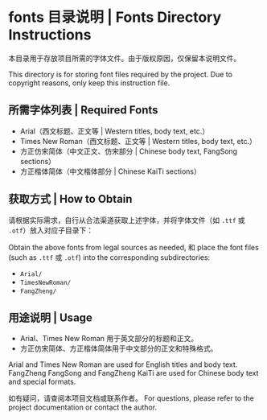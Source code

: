 # fonts 目录说明 | Fonts Directory Instructions

本目录用于存放项目所需的字体文件。由于版权原因，仅保留本说明文件。

This directory is for storing font files required by the project. Due to copyright reasons, only keep this instruction file.

## 所需字体列表 | Required Fonts

- Arial（西文标题、正文等 | Western titles, body text, etc.）
- Times New Roman（西文标题、正文等 | Western titles, body text, etc.）
- 方正仿宋简体（中文正文、仿宋部分 | Chinese body text, FangSong sections）
- 方正楷体简体（中文楷体部分 | Chinese KaiTi sections）

## 获取方式 | How to Obtain

请根据实际需求，自行从合法渠道获取上述字体，并将字体文件（如 `.ttf` 或 `.otf`）放入对应子目录下：

Obtain the above fonts from legal sources as needed, 和 place the font files (such as `.ttf` 或 `.otf`) into the corresponding subdirectories:

- `Arial/`
- `TimesNewRoman/`
- `FangZheng/`

## 用途说明 | Usage

- Arial、Times New Roman 用于英文部分的标题和正文。
- 方正仿宋简体、方正楷体简体用于中文部分的正文和特殊格式。

Arial and Times New Roman are used for English titles and body text.
FangZheng FangSong and FangZheng KaiTi are used for Chinese body text and special formats.

如有疑问，请查阅本项目文档或联系作者。
For questions, please refer to the project documentation or contact the author.
